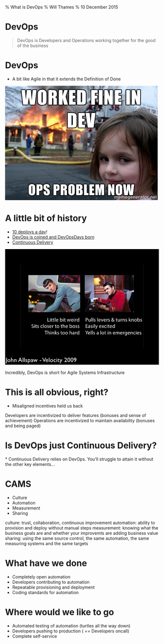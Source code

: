 % What is DevOps
% Will Thames
% 10 December 2015

# DevOps

> DevOps is Developers and Operations working together
  for the good of the business

# DevOps

* A bit like Agile in that it extends the Definition
  of Done

![pre-DevOps](works-fine-in-dev.jpg)

# A little bit of history

* [10 deploys a day](https://www.youtube.com/watch?v=LdOe18KhtT4)!
* [DevOps is coined and DevOpsDays born](https://blog.newrelic.com/2014/05/16/devops-name/)
* [Continuous Delivery](http://continuousdelivery.com)

![Dev and Ops](spock-scotty.jpg)

<aside class="notes">
Incredibly, DevOps is short for Agile Systems Infrastructure
</aside>

# This is all obvious, right?

* Misaligned incentives held us back

<aside class="notes">
Developers are incentivized to deliver
features (bonuses and sense of achievement)
Operations are incentivized to maintain
availability (bonuses and being paged)
</aside>

# Is DevOps just Continuous Delivery?

<aside class="notes">
* Continuous Delivery relies on DevOps.
  You'll struggle to attain it without
  the other key elements...
</aside>

# CAMS

- Culture
- Automation
- Measurement
- Sharing

<aside class="notes">
culture: trust, collaboration, continuous improvement
automation: ability to provision and deploy without manual
  steps
measurement: knowing what the business goals are and whether
  your improvemts are adding business value
sharing: using the same source control, the same automation,
  the same measuring systems and the same targets
</aside>

# What have we done

* Completely open automation
* Developers contributing to automation
* Repeatable provisioning and deployment
* Coding standards for automation

# Where would we like to go

* Automated testing of automation (turtles all the way down)
* Developers pushing to production ( == Developers oncall)
* Complete self-service
